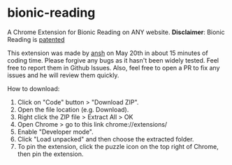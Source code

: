 # bionic-reading
A Chrome Extension for Bionic Reading on ANY website. **Disclaimer**: Bionic Reading is [patented](https://github.com/ansh/bionic-reading/issues/23)

This extension was made by [ansh](https://github.com/ansh/bionic-reading) on May 20th in about 15 minutes of coding time. Please forgive any bugs as it hasn't been widely tested. Feel free to report them in Github Issues. Also, feel free to open a PR to fix any issues and he will review them quickly.

How to download:
1. Click on "Code" button > "Download ZIP".
2. Open the file location (e.g. Download).
3. Right click the ZIP file > Extract All > OK
4. Open Chrome > go to this link chrome://extensions/
5. Enable "Developer mode".
6. Click "Load unpacked" and then choose the extracted folder. 
7. To pin the extension, click the puzzle icon on the top right of Chrome, then pin the extension.


